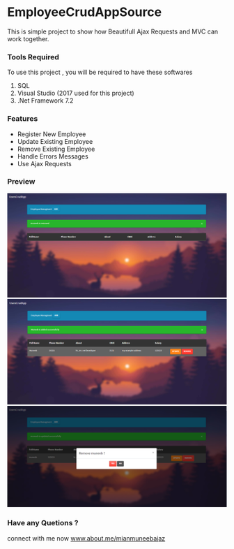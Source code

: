 # EmployeeCrudAppSource
This is simple project to show how Beautifull Ajax Requests and MVC can work together.


### Tools Required
To use this project , you will be required to have these softwares 

1. SQL
2. Visual Studio (2017 used for this project)
3. .Net Framework 7.2

### Features
-  Register New Employee
-  Update Existing Employee
-  Remove Existing Employee
-  Handle Errors Messages
-  Use Ajax Requests

### Preview

![Remove User Image](https://raw.githubusercontent.com/mianmuneebajaz/EmployeeCrudAppSource/master/preview%202.png)
![Remove User Image](https://raw.githubusercontent.com/mianmuneebajaz/EmployeeCrudAppSource/master/preview%203.png) 
![Remove User Image](https://raw.githubusercontent.com/mianmuneebajaz/EmployeeCrudAppSource/master/preview%201.png)
 
 ### Have any Quetions ? 
 connect with me now www.about.me/mianmuneebajaz
